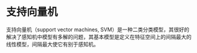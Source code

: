 # 支持向量机

支持向量机（support vector machines, SVM）是一种二类分类模型，其很好的解决了感知机中模型有多解的问题，其基本模型是定义在特征空间上的间隔最大的线性模型，间隔最大使它有别于感知机。